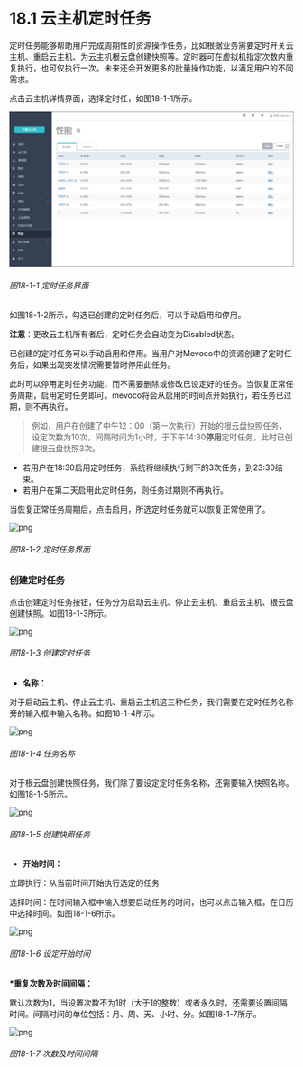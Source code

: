 # 18.1 云主机定时任务

定时任务能够帮助用户完成周期性的资源操作任务，比如根据业务需要定时开关云主机、重启云主机、为云主机根云盘创建快照等。定时器可在虚拟机指定次数内重复执行，也可仅执行一次。未来还会开发更多的批量操作功能，以满足用户的不同需求。

点击云主机详情界面，选择定时任，如图18-1-1所示。

![png](../images/18-1-1.png "图18-1-1 定时任务界面")

###### 图18-1-1 定时任务界面

如图18-1-2所示，勾选已创建的定时任务后，可以手动启用和停用。

**注意**：更改云主机所有者后，定时任务会自动变为Disabled状态。

已创建的定时任务可以手动启用和停用。当用户对Mevoco中的资源创建了定时任务后，如果出现突发情况需要暂时停用此任务。

此时可以停用定时任务功能，而不需要删除或修改已设定好的任务。当恢复正常任务周期，启用定时任务即可。mevoco将会从启用的时间点开始执行，若任务已过期，则不再执行。

> 例如，用户在创建了中午12：00（第一次执行）开始的根云盘快照任务，设定次数为10次，间隔时间为1小时，于下午14:30**停用**定时任务，此时已创建根云盘快照3次。
* 若用户在18:30启用定时任务，系统将继续执行剩下的3次任务，到23:30结束。
* 若用户在第二天启用此定时任务，则任务过期则不再执行。

当恢复正常任务周期后，点击启用，所选定时任务就可以恢复正常使用了。

![png](../images/18-1-2.png "图18-1-2 定时任务界面")

###### 图18-1-2 定时任务界面

### 创建定时任务

点击创建定时任务按钮，任务分为启动云主机、停止云主机、重启云主机、根云盘创建快照。如图18-1-3所示。

![png](../images/18-1-3.png "图18-1-3 创建定时任务")

###### 图18-1-3 创建定时任务

* **名称：**

对于启动云主机、停止云主机、重启云主机这三种任务，我们需要在定时任务名称旁的输入框中输入名称。如图18-1-4所示。

![png](../images/18-1-4.png "图18-1-4 任务名称")

###### 图18-1-4 任务名称

对于根云盘创建快照任务，我们除了要设定定时任务名称，还需要输入快照名称。如图18-1-5所示。

![png](../images/18-1-5.png "图18-1-5 创建快照任务")

###### 图18-1-5 创建快照任务

* **开始时间：**

立即执行：从当前时间开始执行选定的任务

选择时间：在时间输入框中输入想要启动任务的时间，也可以点击输入框，在日历中选择时间。如图18-1-6所示。

![png](../images/18-1-6.png "图18-1-6 设定开始时间")

###### 图18-1-6 设定开始时间

**\*重复次数及时间间隔：**

默认次数为1，当设置次数不为1时（大于1的整数）或者永久时，还需要设置间隔时间。间隔时间的单位包括：月、周、天、小时、分。如图18-1-7所示。

![png](../images/18-1-7.png "图18-1-7 次数及时间间隔")

###### 图18-1-7 次数及时间间隔

